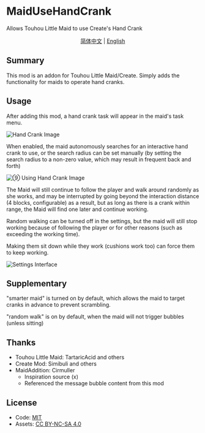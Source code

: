 # MaidUseHandCrank

Allows Touhou Little Maid to use Create's Hand Crank

<p align="center">
    <a href="README.md">简体中文</a> | 
    <a href="README.en_us.md">English</a>
</p>

## Summary

This mod is an addon for Touhou Little Maid/Create. Simply adds the functionality for maids to operate hand cranks.

## Usage

After adding this mod, a hand crank task will appear in the maid's task menu.

![Hand Crank Image](https://s2.loli.net/2025/09/13/jtRoi6OU2cumlfG.png)

When enabled, the maid autonomously searches for an interactive hand crank to use, or the search radius can be set manually (by setting the search radius to a non-zero value, which may result in frequent back and forth)

![⑨ Using Hand Crank Image](https://s2.loli.net/2025/09/13/IJG8MVOjoeByRca.png)

The Maid will still continue to follow the player and walk around randomly as she works, and may be interrupted by going beyond the interaction distance (4 blocks, configurable) as a result, but as long as there is a crank within range, the Maid will find one later and continue working.

Random walking can be turned off in the settings, but the maid will still stop working because of following the player or for other reasons (such as exceeding the working time).

Making them sit down while they work (cushions work too) can force them to keep working.

![Settings Interface](https://s2.loli.net/2025/09/14/eriKjEh8amLD9lp.png)

## Supplementary

"smarter maid" is turned on by default, which allows the maid to target cranks in advance to prevent scrambling.

"random walk" is on by default, when the maid will not trigger bubbles (unless sitting)

## Thanks

- Touhou Little Maid: TartaricAcid and others
- Create Mod: Simibuli and others  
- MaidAddition: Cirmuller
  - Inspiration source (x)
  - Referenced the message bubble content from this mod

## License
- Code: [MIT](https://mit-license.org/)
- Assets: [CC BY-NC-SA 4.0](https://creativecommons.org/licenses/by-nc-sa/4.0/)
